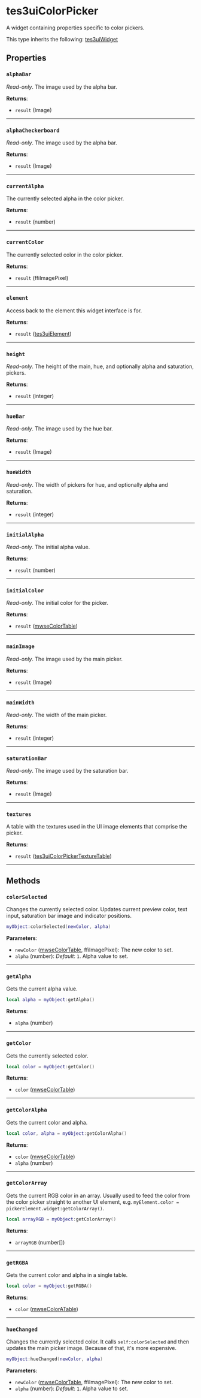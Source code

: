 # tes3uiColorPicker
<div class="search_terms" style="display: none">tes3uicolorpicker, colorpicker</div>

<!---
	This file is autogenerated. Do not edit this file manually. Your changes will be ignored.
	More information: https://github.com/MWSE/MWSE/tree/master/docs
-->

A widget containing properties specific to color pickers.

This type inherits the following: [tes3uiWidget](../types/tes3uiWidget.md)
## Properties

### `alphaBar`
<div class="search_terms" style="display: none">alphabar</div>

*Read-only*. The image used by the alpha bar.

**Returns**:

* `result` (Image)

***

### `alphaCheckerboard`
<div class="search_terms" style="display: none">alphacheckerboard</div>

*Read-only*. The image used by the alpha bar.

**Returns**:

* `result` (Image)

***

### `currentAlpha`
<div class="search_terms" style="display: none">currentalpha</div>

The currently selected alpha in the color picker.

**Returns**:

* `result` (number)

***

### `currentColor`
<div class="search_terms" style="display: none">currentcolor</div>

The currently selected color in the color picker.

**Returns**:

* `result` (ffiImagePixel)

***

### `element`
<div class="search_terms" style="display: none">element</div>

Access back to the element this widget interface is for.

**Returns**:

* `result` ([tes3uiElement](../types/tes3uiElement.md))

***

### `height`
<div class="search_terms" style="display: none">height</div>

*Read-only*. The height of the main, hue, and optionally alpha and saturation, pickers.

**Returns**:

* `result` (integer)

***

### `hueBar`
<div class="search_terms" style="display: none">huebar</div>

*Read-only*. The image used by the hue bar.

**Returns**:

* `result` (Image)

***

### `hueWidth`
<div class="search_terms" style="display: none">huewidth</div>

*Read-only*. The width of pickers for hue, and optionally alpha and saturation.

**Returns**:

* `result` (integer)

***

### `initialAlpha`
<div class="search_terms" style="display: none">initialalpha</div>

*Read-only*. The initial alpha value.

**Returns**:

* `result` (number)

***

### `initialColor`
<div class="search_terms" style="display: none">initialcolor</div>

*Read-only*. The initial color for the picker.

**Returns**:

* `result` ([mwseColorTable](../types/mwseColorTable.md))

***

### `mainImage`
<div class="search_terms" style="display: none">mainimage</div>

*Read-only*. The image used by the main picker.

**Returns**:

* `result` (Image)

***

### `mainWidth`
<div class="search_terms" style="display: none">mainwidth</div>

*Read-only*. The width of the main picker.

**Returns**:

* `result` (integer)

***

### `saturationBar`
<div class="search_terms" style="display: none">saturationbar</div>

*Read-only*. The image used by the saturation bar.

**Returns**:

* `result` (Image)

***

### `textures`
<div class="search_terms" style="display: none">textures</div>

A table with the textures used in the UI image elements that comprise the picker.

**Returns**:

* `result` ([tes3uiColorPickerTextureTable](../types/tes3uiColorPickerTextureTable.md))

***

## Methods

### `colorSelected`
<div class="search_terms" style="display: none">colorselected</div>

Changes the currently selected color. Updates current preview color, text input, saturation bar image and indicator positions.

```lua
myObject:colorSelected(newColor, alpha)
```

**Parameters**:

* `newColor` ([mwseColorTable](../types/mwseColorTable.md), ffiImagePixel): The new color to set.
* `alpha` (number): *Default*: `1`. Alpha value to set.

***

### `getAlpha`
<div class="search_terms" style="display: none">getalpha, alpha</div>

Gets the current alpha value.

```lua
local alpha = myObject:getAlpha()
```

**Returns**:

* `alpha` (number)

***

### `getColor`
<div class="search_terms" style="display: none">getcolor, color</div>

Gets the currently selected color.

```lua
local color = myObject:getColor()
```

**Returns**:

* `color` ([mwseColorTable](../types/mwseColorTable.md))

***

### `getColorAlpha`
<div class="search_terms" style="display: none">getcoloralpha, coloralpha</div>

Gets the current color and alpha.

```lua
local color, alpha = myObject:getColorAlpha()
```

**Returns**:

* `color` ([mwseColorTable](../types/mwseColorTable.md))
* `alpha` (number)

***

### `getColorArray`
<div class="search_terms" style="display: none">getcolorarray, colorarray</div>

Gets the current RGB color in an array. Usually used to feed the color from the color picker straight to another UI element, e.g. `myElement.color = pickerElement.widget:getColorArray()`.

```lua
local arrayRGB = myObject:getColorArray()
```

**Returns**:

* `arrayRGB` (number[])

***

### `getRGBA`
<div class="search_terms" style="display: none">getrgba, rgba</div>

Gets the current color and alpha in a single table.

```lua
local color = myObject:getRGBA()
```

**Returns**:

* `color` ([mwseColorATable](../types/mwseColorATable.md))

***

### `hueChanged`
<div class="search_terms" style="display: none">huechanged</div>

Changes the currently selected color. It calls `self:colorSelected` and then updates the main picker image. Because of that, it's more expensive.

```lua
myObject:hueChanged(newColor, alpha)
```

**Parameters**:

* `newColor` ([mwseColorTable](../types/mwseColorTable.md), ffiImagePixel): The new color to set.
* `alpha` (number): *Default*: `1`. Alpha value to set.

